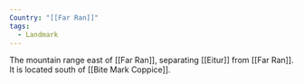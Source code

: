 ```yaml
---
Country: "[[Far Ran]]"
tags:
  - Landmark
---
```

The mountain range east of [[Far Ran]], separating [[Eitur]] from [[Far Ran]]. It is located south of [[Bite Mark Coppice]].